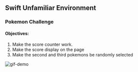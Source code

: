 ## Swift Unfamiliar Environment

### Pokemon Challenge

#### Objectives:
1. Make the score counter work.
2. Make the score display on the page
3. Make the second and third pokemons be randomly selected

![gif-demo](https://gyazo.com/1e7e69ab248f4f7c5708c8d26a0cc995)
